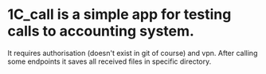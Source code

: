 # 1C_call is a simple app for testing calls to accounting system.
It requires authorisation (doesn't exist in git of course) and vpn.
After calling some endpoints it saves all received files in specific directory.
